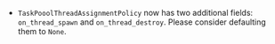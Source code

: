 - `TaskPooolThreadAssignmentPolicy` now has two additional fields: `on_thread_spawn` and `on_thread_destroy`. Please consider defaulting them to `None`.
